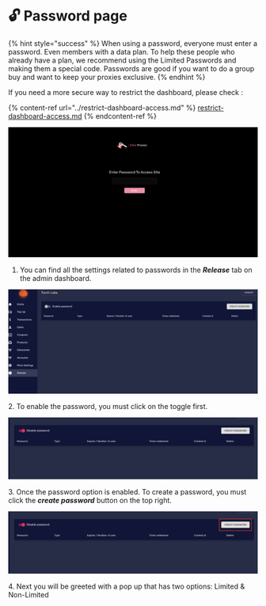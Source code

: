 # 🔓 Password page

{% hint style="success" %}
When using a password, everyone must enter a password. Even members with a data plan. To help these people who already have a plan, we recommend using the Limited Passwords and making them a special code. Passwords are good if you want to do a group buy and want to keep your proxies exclusive.
{% endhint %}

If you need a more secure way to restrict the dashboard, please check :

{% content-ref url="../restrict-dashboard-access.md" %}
[restrict-dashboard-access.md](../restrict-dashboard-access.md)
{% endcontent-ref %}

![Example Password Page](<../../.gitbook/assets/Screen Shot 2022-01-23 at 8.10.17 PM (1).png>)

1. You can find all the settings related to passwords in the _**Release**_ tab on the admin dashboard.

![](<../../.gitbook/assets/Screen Shot 2022-01-23 at 8.09.22 PM.png>)

2\. To enable the password, you must click on the toggle first.

![](<../../.gitbook/assets/Screen Shot 2022-01-23 at 8.09.46 PM (1).png>)

3\. Once the password option is enabled. To create a password, you must click the _**create password**_ button on the top right.

![](<../../.gitbook/assets/Screen Shot 2022-01-23 at 8.09.46 PM.png>)

4\. Next you will be greeted with a pop up that has two options: Limited & Non-Limited
